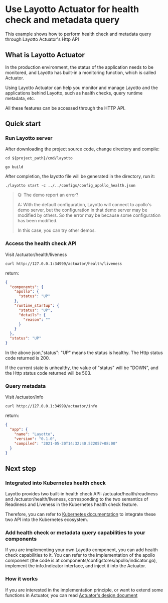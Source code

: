 # Use Layotto Actuator for health check and metadata query

This example shows how to perform health check and metadata query through Layotto Actuator's Http API

## What is Layotto Actuator

In the production environment, the status of the application needs to be monitored, and Layotto has built-in a monitoring function, which is called Actuator. 

Using Layotto Actuator can help you monitor and manage Layotto and the applications behind Layotto, such as health checks, query runtime metadata, etc.

All these features can be accessed through the HTTP API.

## Quick start

### Run Layotto server

After downloading the project source code, change directory and compile:

```shell
cd ${project_path}/cmd/layotto
```

```shell @if.not.exit layotto
go build
```

After completion, the layotto file will be generated in the directory, run it:

```shell @background
./layotto start -c ../../configs/config_apollo_health.json
```

>Q: The demo report an error?
>
>A: With the default configuration, Layotto will connect to apollo's demo server, but the configuration in that demo server may be modified by others. So the error may be because some configuration has been modified.
>
> In this case, you can try other demos.

### Access the health check API

Visit /actuator/health/liveness

```shell
curl http://127.0.0.1:34999/actuator/health/liveness
```

return:

```json
{
  "components": {
    "apollo": {
      "status": "UP"
    },
    "runtime_startup": {
      "status": "UP",
      "details": {
        "reason": ""
      }
    }
  },
  "status": "UP"
}
```

In the above json,"status": "UP" means the status is healthy. The Http status code returned is 200.

If the current state is unhealthy, the value of "status" will be "DOWN", and the Http status code returned will be 503.

### Query metadata

Visit /actuator/info

```shell
curl http://127.0.0.1:34999/actuator/info
```

return:

```json
{
  "app": {
    "name": "Layotto",
    "version": "0.1.0",
    "compiled": "2021-05-20T14:32:40.522057+08:00"
  }
}
```

[comment]: <> (### Simulate a configuration error scenario)

[comment]: <> (If a configuration error causes Layotto unavailable after startup, it can be discovered in time through the health check function.)

[comment]: <> (We can simulate a configuration error scenario by starting Layotto with an incorrect configuration file:)

[comment]: <> (```bash)

[comment]: <> (./layotto start -c ../../configs/wrong/config_apollo_health.json)

[comment]: <> (```)

[comment]: <> (There isn't an 'open_api_token' field in the configuration file,which is required to access apollo.)

[comment]: <> (Access the health check API &#40;note that the port configured here is 34888, which is different from the previous example&#41;:)

[comment]: <> (```bash)

[comment]: <> (curl http://127.0.0.1:34888/actuator/health/liveness)

[comment]: <> (```)

[comment]: <> (return:)

[comment]: <> (```json)

[comment]: <> ({)

[comment]: <> (  "components": {)

[comment]: <> (    "apollo": {)

[comment]: <> (      "status": "DOWN",)

[comment]: <> (      "details": {)

[comment]: <> (        "reason": "configuration illegal:no open_api_token")

[comment]: <> (      })

[comment]: <> (    },)

[comment]: <> (    "runtime_startup": {)

[comment]: <> (      "status": "DOWN",)

[comment]: <> (      "details": {)

[comment]: <> (        "reason": "configuration illegal:no open_api_token")

[comment]: <> (      })

[comment]: <> (    })

[comment]: <> (  },)

[comment]: <> (  "status": "DOWN")

[comment]: <> (})

[comment]: <> (```)

[comment]: <> ("status": "DOWN" in json means the current status is unhealthy. The Http status code returned this time is 503.)

## Next step

### Integrated into Kubernetes health check

Layotto provides two built-in health check API: /actuator/health/readiness and /actuator/health/liveness, corresponding to the two semantics of Readiness and Liveness in the Kubernetes health check feature.

Therefore, you can refer to [Kubernetes documentation](https://kubernetes.io/docs/tasks/configure-pod-container/configure-liveness-readiness-startup-probes/) to integrate these two API into the Kubernetes ecosystem.

### Add health check or metadata query capabilities to your components

If you are implementing your own Layotto component, you can add health check capabilities to it. You can refer to the implementation of the apollo component (the code is at components/configstores/apollo/indicator.go), implement the info.Indicator interface, and inject it into the Actuator.

### How it works

If you are interested in the implementation principle, or want to extend some functions in Actuator, you can read [Actuator's design document](en/design/actuator/actuator-design-doc.md)